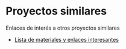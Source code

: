 
# Proyectos similares

Enlaces de interés a otros proyectos similares

* [Lista de materiales y enlaces interesantes](https://telegra.ph/Ciclos-formativos---Materiales-01-05)
